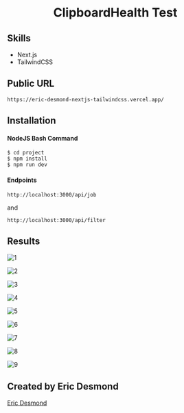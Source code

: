 <h1 align="center">
ClipboardHealth Test
</h1>

## Skills
- Next.js
- TailwindCSS

## Public URL

```terminal
https://eric-desmond-nextjs-tailwindcss.vercel.app/
```


## Installation

#### NodeJS Bash Command
```terminal
$ cd project
$ npm install
$ npm run dev
```
#### Endpoints

```curl
http://localhost:3000/api/job
```

and

```curl
http://localhost:3000/api/filter
```
## Results

![1](my-screenshots/desktop1.png?raw=true)

![2](my-screenshots/desktop2.png?raw=true)

![3](my-screenshots/desktop3.png?raw=true)

![4](my-screenshots/desktop4.png?raw=true)

![5](my-screenshots/desktop5.png?raw=true)

![6](my-screenshots/desktop6.png?raw=true)

![7](my-screenshots/mobile1.png?raw=true)

![8](my-screenshots/mobile2.png?raw=true)

![9](my-screenshots/mobile3.png?raw=true)

## Created by Eric Desmond

[Eric Desmond](https://www.linkedin.com/in/eric-desmond-0921b71b4/
)


